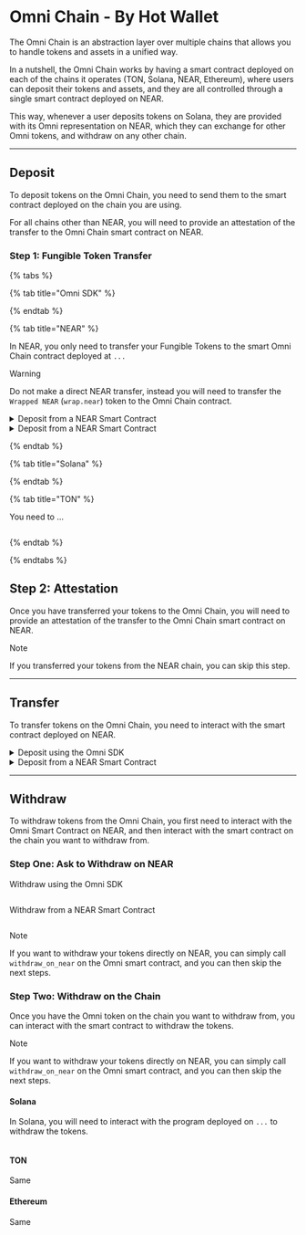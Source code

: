 # Omni Chain - By Hot Wallet

The Omni Chain is an abstraction layer over multiple chains that allows you to handle tokens and assets in a unified way.

In a nutshell, the Omni Chain works by having a smart contract deployed on each of the chains it operates (TON, Solana, NEAR, Ethereum), where users can deposit their tokens and assets, and they are all controlled through a single smart contract deployed on NEAR.

This way, whenever a user deposits tokens on Solana, they are provided with its Omni representation on NEAR, which they can exchange for other Omni tokens, and withdraw on any other chain.

---

## Deposit

To deposit tokens on the Omni Chain, you need to send them to the smart contract deployed on the chain you are using.

For all chains other than NEAR, you will need to provide an attestation of the transfer to the Omni Chain smart contract on NEAR.


### Step 1: Fungible Token Transfer
{% tabs %}

{% tab title="Omni SDK" %} 

{% endtab %}

{% tab title="NEAR" %} 

In NEAR, you only need to transfer your Fungible Tokens to the smart Omni Chain contract deployed at `...`


> [!Warning]
> Do not make a direct NEAR transfer, instead you will need to transfer the `Wrapped NEAR` (`wrap.near`) token to the Omni Chain contract.

<details>
<summary>Deposit from a NEAR Smart Contract </summary>

</details>

<details>

<summary>Deposit from a NEAR Smart Contract </summary>

```rust

```

</details>

{% endtab %}

{% tab title="Solana" %}



{% endtab %}

{% tab title="TON" %}

You need to ...

```js

````

{% endtab %}

{% endtabs %}


## Step 2: Attestation

Once you have transferred your tokens to the Omni Chain, you will need to provide an attestation of the transfer to the Omni Chain smart contract on NEAR.

> [!NOTE]
> If you transferred your tokens from the NEAR chain, you can skip this step.





---

## Transfer

To transfer tokens on the Omni Chain, you need to interact with the smart contract deployed on NEAR.

<details>
<summary>Deposit using the Omni SDK</summary>

```js

```

</details>

<details>
<summary>Deposit from a NEAR Smart Contract </summary>

```rust

```

</details>


---

## Withdraw

To withdraw tokens from the Omni Chain, you first need to interact with the Omni Smart Contract on NEAR, and then interact with the smart contract on the chain you want to withdraw from.


### Step One: Ask to Withdraw on NEAR

<summary>Withdraw using the Omni SDK</summary>

```js

```

</details>

<summary>Withdraw from a NEAR Smart Contract</summary>

```js

```

</details>

> [!NOTE]
> If you want to withdraw your tokens directly on NEAR, you can simply call `withdraw_on_near` on the Omni smart contract, and you can then skip the next steps.


### Step Two: Withdraw on the Chain

Once you have the Omni token on the chain you want to withdraw from, you can interact with the smart contract to withdraw the tokens.

> [!NOTE]
> If you want to withdraw your tokens directly on NEAR, you can simply call `withdraw_on_near` on the Omni smart contract, and you can then skip the next steps.


#### Solana

In Solana, you will need to interact with the program deployed on `...` to withdraw the tokens.

```js

```

#### TON

Same

#### Ethereum

Same
